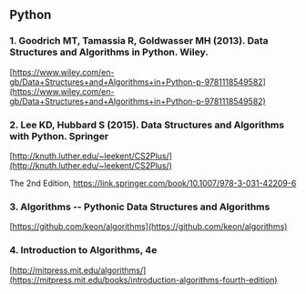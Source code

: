 ## Python

### 1. Goodrich MT, Tamassia R, Goldwasser MH (2013). Data Structures and Algorithms in Python. Wiley.

[https://www.wiley.com/en-gb/Data+Structures+and+Algorithms+in+Python-p-9781118549582](https://www.wiley.com/en-gb/Data+Structures+and+Algorithms+in+Python-p-9781118549582)

### 2. Lee KD, Hubbard S (2015). Data Structures and Algorithms with Python. Springer

[http://knuth.luther.edu/~leekent/CS2Plus/](http://knuth.luther.edu/~leekent/CS2Plus/)

The 2nd Edition, <https://link.springer.com/book/10.1007/978-3-031-42209-6>

### 3. Algorithms -- Pythonic Data Structures and Algorithms

[https://github.com/keon/algorithms](https://github.com/keon/algorithms)

### 4. Introduction to Algorithms, 4e

[http://mitpress.mit.edu/algorithms/](https://mitpress.mit.edu/books/introduction-algorithms-fourth-edition)
